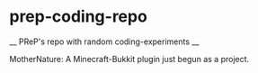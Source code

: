 prep-coding-repo
================

__ PReP's repo with random coding-experiments __

MotherNature: A Minecraft-Bukkit plugin just begun as a project.
